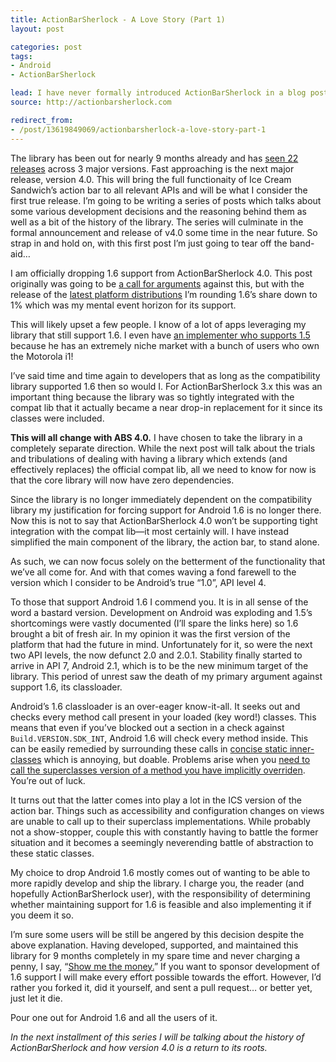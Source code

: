 ```yaml
---
title: ActionBarSherlock - A Love Story (Part 1)
layout: post

categories: post
tags:
- Android
- ActionBarSherlock

lead: I have never formally introduced ActionBarSherlock in a blog post.
source: http://actionbarsherlock.com

redirect_from:
- /post/13619849069/actionbarsherlock-a-love-story-part-1
---
```


The library has been out for nearly 9 months already and has [seen 22 releases](https://github.com/JakeWharton/ActionBarSherlock/tags) across 3 major versions. Fast approaching is the next major release, version 4.0. This will bring the full functionaity of Ice Cream Sandwich’s action bar to all relevant APIs and will be what I consider the first true release. I’m going to be writing a series of posts which talks about some various development decisions and the reasoning behind them as well as a bit of the history of the library. The series will culminate in the formal announcement and release of v4.0 some time in the near future. So strap in and hold on, with this first post I’m just going to tear off the band-aid…

I am officially dropping 1.6 support from ActionBarSherlock 4.0. This post originally was going to be [a call for arguments](https://twitter.com/JakeWharton/status/142402144874663936) against this, but with the release of the [latest platform distributions](http://developer.android.com/resources/dashboard/platform-versions.html) I’m rounding 1.6’s share down to 1% which was my mental event horizon for its support.

This will likely upset a few people. I know of a lot of apps leveraging my library that still support 1.6. I even have [an implementer who supports 1.5](https://market.android.com/details?id=com.strategiesinsoftware.erg) because he has an extremely niche market with a bunch of users who own the Motorola i1!

I’ve said time and time again to developers that as long as the compatibility library supported 1.6 then so would I. For ActionBarSherlock 3.x this was an important thing because the library was so tightly integrated with the compat lib that it actually became a near drop-in replacement for it since its classes were included.

**This will all change with ABS 4.0.** I have chosen to take the library in a completely separate direction. While the next post will talk about the trials and tribulations of dealing with having a library which extends (and effectively replaces) the official compat lib, all we need to know for now is that the core library will now have zero dependencies.

Since the library is no longer immediately dependent on the compatibility library my justification for forcing support for Android 1.6 is no longer there. Now this is not to say that ActionBarSherlock 4.0 won’t be supporting tight integration with the compat lib—it most certainly will. I have instead simplified the main component of the library, the action bar, to stand alone.

As such, we can now focus solely on the betterment of the functionality that we’ve all come for. And with that comes waving a fond farewell to the version which I consider to be Android’s true “1.0”, API level 4.

To those that support Android 1.6 I commend you. It is in all sense of the word a bastard version. Development on Android was exploding and 1.5’s shortcomings were vastly documented (I’ll spare the links here) so 1.6 brought a bit of fresh air. In my opinion it was the first version of the platform that had the future in mind. Unfortunately for it, so were the next two API levels, the now defunct 2.0 and 2.0.1. Stability finally started to arrive in API 7, Android 2.1, which is to be the new minimum target of the library. This period of unrest saw the death of my primary argument against support 1.6, its classloader.

Android’s 1.6 classloader is an over-eager know-it-all. It seeks out and checks every method call present in your loaded (key word!) classes. This means that even if you’ve blocked out a section in a check against `Build.VERSION.SDK_INT`, Android 1.6 will check every method inside. This can be easily remedied by surrounding these calls in [concise static inner-classes](https://github.com/JakeWharton/ActionBarSherlock/blob/b0043b245eac671646b019dbbff55b2a4ec278c6/library/src/com/actionbarsherlock/internal/view/menu/ActionMenuPresenter.java#L121-126) which is annoying, but doable. Problems arise when you [need to call the superclasses version of a method you have implicitly overriden](https://github.com/JakeWharton/ActionBarSherlock/blob/da0bfadd1d546f97b92d9a93d028d2ac0113b49f/library/src/android/support/v4/app/FragmentActivity.java#L1010-1013). You’re out of luck.

It turns out that the latter comes into play a lot in the ICS version of the action bar. Things such as accessibility and configuration changes on views are unable to call up to their superclass implementations. While probably not a show-stopper, couple this with constantly having to battle the former situation and it becomes a seemingly neverending battle of abstraction to these static classes.

My choice to drop Android 1.6 mostly comes out of wanting to be able to more rapidly develop and ship the library. I charge you, the reader (and hopefully ActionBarSherlock user), with the responsibility of determining whether maintaining support for 1.6 is feasible and also implementing it if you deem it so.

I’m sure some users will be still be angered by this decision despite the above explanation. Having developed, supported, and maintained this library for 9 months completely in my spare time and never charging a penny, I say, “[Show me the money.](http://www.youtube.com/watch?v=OaiSHcHM0PA)” If you want to sponsor development of 1.6 support I will make every effort possible towards the effort. However, I’d rather you forked it, did it yourself, and sent a pull request… or better yet, just let it die.

Pour one out for Android 1.6 and all the users of it.

*In the next installment of this series I will be talking about the history of ActionBarSherlock and how version 4.0 is a return to its roots.*

